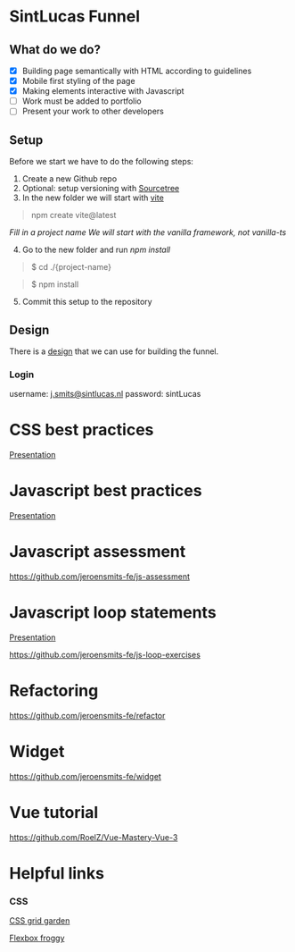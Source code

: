 # SintLucas Funnel

## What do we do?

- [x] Building page semantically with HTML according to guidelines
- [x] Mobile first styling of the page
- [x] Making elements interactive with Javascript
- [ ] Work must be added to portfolio
- [ ] Present your work to other developers

## Setup

Before we start we have to do the following steps:

1. Create a new Github repo
2. Optional: setup versioning with [Sourcetree](https://www.sourcetreeapp.com/)
3. In the new folder we will start with [vite](https://vitejs.dev/)

> npm create vite@latest

<i>Fill in a project name</i>
<i>We will start with the vanilla framework, not vanilla-ts</i>

4. Go to the new folder and run <i>npm install</i>

> $ cd ./{project-name}

> $ npm install

5. Commit this setup to the repository

## Design

There is a [design](https://scene.zeplin.io/project/6254854ab3f4666ab11c6842) that we can use for building the funnel.

### Login

username: j.smits@sintlucas.nl
password: sintLucas

# CSS best practices

[Presentation](https://docs.google.com/presentation/d/1VJn4QoFgR9opUvhYp73knRwFC6iknZ--3rsUSymYbRU/edit?usp=sharing)

# Javascript best practices

[Presentation](https://docs.google.com/presentation/d/1KnFoPCingK3o6kh_LJnhdHst5dZVXM55_zatOGgWMBE/edit?usp=sharing)

# Javascript assessment

https://github.com/jeroensmits-fe/js-assessment

# Javascript loop statements

[Presentation](https://docs.google.com/presentation/d/1UPf4V9JQKQEYndZq_WriUwLUNmfve5uoGHY2qeRVZp0/edit?usp=sharing)

https://github.com/jeroensmits-fe/js-loop-exercises

# Refactoring

https://github.com/jeroensmits-fe/refactor

# Widget
https://github.com/jeroensmits-fe/widget

# Vue tutorial
https://github.com/RoelZ/Vue-Mastery-Vue-3

# Helpful links

### CSS

[CSS grid garden](https://cssgridgarden.com/#nl)

[Flexbox froggy](https://flexboxfroggy.com/#nl)
